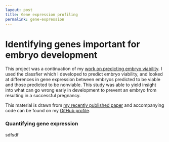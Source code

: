 ```yaml
---
layout: post
title: Gene expression profiling
permalink: gene-expression
---
```


# Identifying genes important for embryo development

This project was a continuation of my [work on predicting embryo viability](../predicting-viability.html). I used the classfier which I developed to predict embryo viability, and looked at differences in gene expression between embryos predicted to be viable and those predicted to be nonviable. This study was able to yield insight into what can go wrong early in development to prevent an embryo from resulting in a successful pregnancy.

This material is drawn from [my recently published paper](http://www.nature.com/ncomms/2016/160224/ncomms10809/full/ncomms10809.html) and accompanying code can be found on my [GitHub profile](https://github.com/liviaz/EmbryoProject/tree/master/RNA_seq_analysis).


### Quantifying gene expression

sdfsdf

